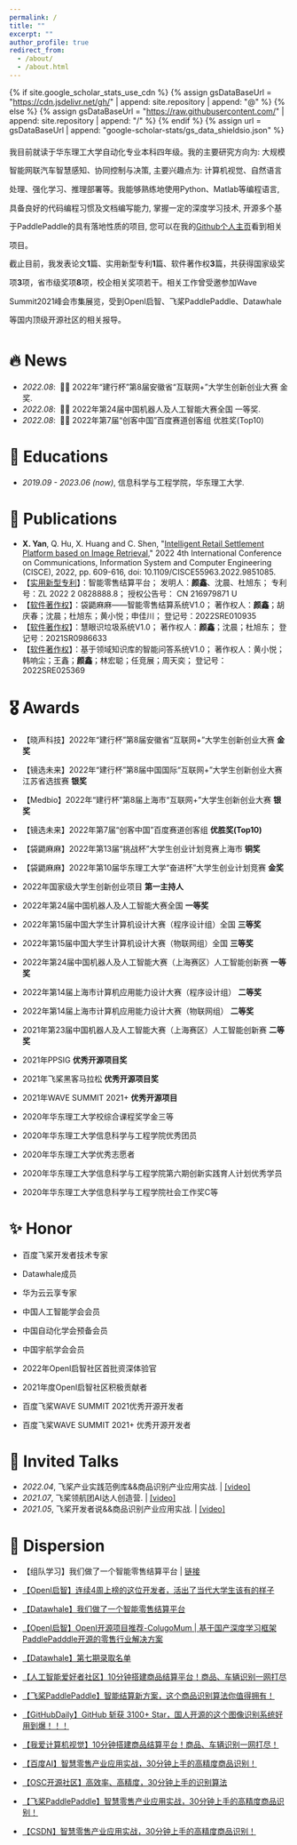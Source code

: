```yaml
---
permalink: /
title: ""
excerpt: ""
author_profile: true
redirect_from: 
  - /about/
  - /about.html
---
```


{% if site.google_scholar_stats_use_cdn %}
{% assign gsDataBaseUrl = "https://cdn.jsdelivr.net/gh/" | append: site.repository | append: "@" %}
{% else %}
{% assign gsDataBaseUrl = "https://raw.githubusercontent.com/" | append: site.repository | append: "/" %}
{% endif %}
{% assign url = gsDataBaseUrl | append: "google-scholar-stats/gs_data_shieldsio.json" %}

<span class='anchor' id='about-me'></span>

<p style="line-height:2.4;">
我目前就读于华东理工大学自动化专业本科四年级。我的主要研究方向为: 大规模智能网联汽车智慧感知、协同控制与决策, 主要兴趣点为: 计算机视觉、自然语言处理、强化学习、推理部署等。我能够熟练地使用Python、Matlab等编程语言, 具备良好的代码编程习惯及文档编写能力, 掌握一定的深度学习技术, 开源多个基于PaddlePaddle的具有落地性质的项目, 您可以在我的<a href='https://github.com/thomas-yanxin'>Github个人主页</a>看到相关项目。
<br />
  截止目前，我发表论文<strong>1</strong>篇、实用新型专利<strong>1</strong>篇、软件著作权<strong>3</strong>篇，共获得国家级奖项<strong>3</strong>项，省市级奖项<strong>8</strong>项，校企相关奖项若干。相关工作曾受邀参加Wave Summit2021峰会市集展览，受到OpenI启智、飞桨PaddlePaddle、Datawhale等国内顶级开源社区的相关报导。
</p>

# 🔥 News
- *2022.08*: &nbsp;🎉🎉 2022年“建行杯”第8届安徽省“互联网+”大学生创新创业大赛 金奖. 
- *2022.08*: &nbsp;🎉🎉 2022年第24届中国机器人及人工智能大赛全国 一等奖. 
- *2022.08*: &nbsp;🎉🎉 2022年第7届“创客中国”百度赛道创客组 优胜奖(Top10)

# 📖 Educations
- *2019.09 - 2023.06 (now)*, 信息科学与工程学院，华东理工大学. 


# 📝 Publications

<!-- <div class='paper-box'><div class='paper-box-image'><div><div class="badge">CVPR 2016</div><img src='images/500x300.png' alt="sym" width="100%"></div></div>
<div class='paper-box-text' markdown="1"> -->

- **X. Yan**, Q. Hu, X. Huang and C. Shen, "[Intelligent Retail Settlement Platform based on Image Retrieval](https://ieeexplore.ieee.org/document/9851085)," 2022 4th International Conference on Communications, Information System and Computer Engineering (CISCE), 2022, pp. 609-616, doi: 10.1109/CISCE55963.2022.9851085.
- 【[实用新型专利]()】：智能零售结算平台； 发明人：**颜鑫**、沈晨、杜旭东； 专利号：ZL 2022 2 0828888.8； 授权公告号： CN 216979871 U
- 【[软件著作权]()】：袋鼯麻麻——智能零售结算系统V1.0； 著作权人：**颜鑫**；胡庆春；沈晨；杜旭东；黄小悦；申佳川； 登记号：2022SRE010935
- 【[软件著作权]()】：慧眼识垃圾系统V1.0； 著作权人：**颜鑫**；沈晨；杜旭东； 登记号：2021SR0986633
- 【[软件著作权]()】：基于领域知识库的智能问答系统V1.0； 著作权人：黄小悦；韩响尘；王鑫；**颜鑫**；林宏聪；任竞展；周天奕； 登记号：2022SRE025369


# 🎖 Awards
- 【晓声科技】2022年“建行杯”第8届安徽省“互联网+”大学生创新创业大赛 <strong>金奖</strong>

- 【镜选未来】2022年“建行杯”第8届中国国际“互联网+”大学生创新创业大赛江苏省选拔赛 <strong>银奖</strong>

- 【Medbio】2022年“建行杯”第8届上海市“互联网+”大学生创新创业大赛 <strong>银奖</strong>

- 【镜选未来】2022年第7届“创客中国”百度赛道创客组 <strong>优胜奖(Top10)</strong> 

- 【袋鼯麻麻】2022年第13届“挑战杯”大学生创业计划竞赛上海市 <strong>铜奖</strong>

- 【袋鼯麻麻】2022年第10届华东理工大学“奋进杯”大学生创业计划竞赛 <strong>金奖</strong>

- 2022年国家级大学生创新创业项目 <strong>第一主持人</strong>

- 2022年第24届中国机器人及人工智能大赛全国 <strong>一等奖</strong>

- 2022年第15届中国大学生计算机设计大赛（程序设计组）全国 <strong>三等奖</strong>

- 2022年第15届中国大学生计算机设计大赛（物联网组）全国 <strong>三等奖</strong>

- 2022年第24届中国机器人及人工智能大赛（上海赛区）人工智能创新赛 <strong>一等奖</strong>

- 2022年第14届上海市计算机应用能力设计大赛（程序设计组） <strong>二等奖</strong>
  
- 2022年第14届上海市计算机应用能力设计大赛（物联网组） <strong>二等奖</strong>

- 2021年第23届中国机器人及人工智能大赛（上海赛区）人工智能创新赛 <strong>二等奖</strong>

- 2021年PPSIG **优秀开源项目奖**

- 2021年飞桨黑客马拉松 **优秀开源项目奖**

- 2021年WAVE SUMMIT 2021+ **优秀开源项目**

- 2020年华东理工大学校综合课程奖学金三等

- 2020年华东理工大学信息科学与工程学院优秀团员

- 2020年华东理工大学优秀志愿者

- 2020年华东理工大学信息科学与工程学院第六期创新实践育人计划优秀学员

- 2020年华东理工大学信息科学与工程学院社会工作奖C等

# ✨ Honor 

- 百度飞桨开发者技术专家

- Datawhale成员

- 华为云云享专家

- 中国人工智能学会会员

- 中国自动化学会预备会员

- 中国宇航学会会员

- 2022年OpenI启智社区首批资深体验官

- 2021年度OpenI启智社区积极贡献者

- 百度飞桨WAVE SUMMIT 2021优秀开源开发者

- 百度飞桨WAVE SUMMIT 2021+ 优秀开源开发者

# 💬 Invited Talks
- *2022.04*, 飞桨产业实践范例库&&商品识别产业应用实战.  \| [\[video\]](https://www.bilibili.com/video/BV1Fu411y7co?spm_id_from=333.999.0.0)
- *2021.07*, 飞桨领航团AI达人创造营.  \| [\[video\]](https://www.bilibili.com/video/BV1qq4y1X7uZ?spm_id_from=333.999.0.0&vd_source=02aea3a5719f15c2ff7a32ade6916170)
- *2021.05*, 飞桨开发者说&&商品识别产业应用实战.  \| [\[video\]](https://www.bilibili.com/video/BV13p4y1t76K?spm_id_from=333.999.0.0)


# 🚀 Dispersion
- 【组队学习】我们做了一个智能零售结算平台 | [链接](https://mp.weixin.qq.com/s/Ons9jLOekpbTPfcjW87Q3Q)


<ul>
  <li><a href="https://mp.weixin.qq.com/s/vgsMagmEVbcsXBVqil9_5A">【OpenI启智】连续4周上榜的这位开发者，活出了当代大学生该有的样子</a></li>
</ul>

<ul>
  <li><a href="https://mp.weixin.qq.com/s/V8eBkYZvb-mNJtyez7n_Rg">【Datawhale】我们做了一个智能零售结算平台</a></li>
</ul>

<ul>
  <li><a href="https://mp.weixin.qq.com/s/mgNcoWAICBAqkPCqqBN8Iw">【OpenI启智】OpenI开源项目推荐-ColugoMum | 基于国产深度学习框架PaddlePadddle开源的零售行业解决方案</a></li>
</ul>

<ul>
  <li><a href="https://mp.weixin.qq.com/s/_I-aNX1lAPV2_eYoS0w_Bg">【Datawhale】第七期录取名单</a></li>
</ul>

<ul>
   <li><a href="https://mp.weixin.qq.com/s/CFE9sQQHC3nyNPVbA8jOjQ">【人工智能爱好者社区】10分钟搭建商品结算平台！商品、车辆识别一网打尽</a></li>
  </ul>

<ul>
  <li><a href="https://mp.weixin.qq.com/s/_-ES_KqQAbk3c2kjrMOAaA">【飞桨PaddlePaddle】智能结算新方案，这个商品识别算法你值得拥有！</a></li>
</ul>

<ul>
  <li><a href="https://mp.weixin.qq.com/s/_ORBu5cxR4zZ0uFxTO8iGw">【GitHubDaily】GitHub 斩获 3100+ Star，国人开源的这个图像识别系统好用到爆！！！</a></li>
</ul>

<ul>
  <li><a href="https://mp.weixin.qq.com/s/_ORBu5cxR4zZ0uFxTO8iGw">【我爱计算机视觉】10分钟搭建商品结算平台！商品、车辆识别一网打尽！</a></li>
</ul>

<ul>
  <li><a href="https://mp.weixin.qq.com/s/wWEd9I4f6LHfSj4GVGfRxQ">【百度AI】智慧零售产业应用实战，30分钟上手的高精度商品识别！</a></li>
  </ul>

<ul>
  <li><a href="https://mp.weixin.qq.com/s/YjeQxkhFpxgG9ROHIPBRuA">【OSC开源社区】高效率、高精度，30分钟上手的识别算法</a></li>
</ul>

<ul>
  <li><a href="https://mp.weixin.qq.com/s/5olzwmAUHBPnAezKw8AnLA">【飞桨PaddlePaddle】智慧零售产业应用实战，30分钟上手的高精度商品识别！</a></li>
</ul>

<ul>
  <li><a href="https://blog.csdn.net/PaddlePaddle/article/details/124113836?utm_source=app&app_version=5.3.1&code=app_1562916241&uLinkId=usr1mkqgl919blen">【CSDN】智慧零售产业应用实战，30分钟上手的高精度商品识别！</a></li>
</ul>


<!-- # 💻 Internships
- *2019.05 - 2020.02*, [Lorem](https://github.com/), China. -->
